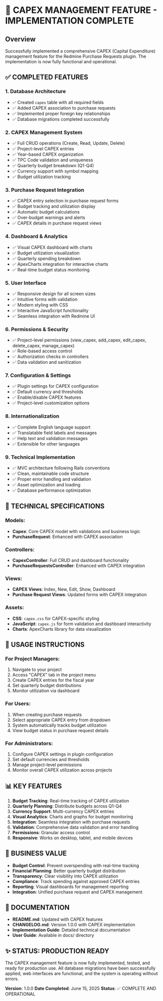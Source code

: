 # 🎉 CAPEX MANAGEMENT FEATURE - IMPLEMENTATION COMPLETE

## Overview
Successfully implemented a comprehensive CAPEX (Capital Expenditure) management feature for the Redmine Purchase Requests plugin. The implementation is now fully functional and operational.

## ✅ COMPLETED FEATURES

### 1. **Database Architecture**
- ✅ Created `capex` table with all required fields
- ✅ Added CAPEX association to purchase requests
- ✅ Implemented proper foreign key relationships
- ✅ Database migrations completed successfully

### 2. **CAPEX Management System**
- ✅ Full CRUD operations (Create, Read, Update, Delete)
- ✅ Project-level CAPEX entries
- ✅ Year-based CAPEX organization
- ✅ TPC Code validation and uniqueness
- ✅ Quarterly budget breakdown (Q1-Q4)
- ✅ Currency support with symbol mapping
- ✅ Budget utilization tracking

### 3. **Purchase Request Integration**
- ✅ CAPEX entry selection in purchase request forms
- ✅ Budget tracking and utilization display
- ✅ Automatic budget calculations
- ✅ Over-budget warnings and alerts
- ✅ CAPEX details in purchase request views

### 4. **Dashboard & Analytics**
- ✅ Visual CAPEX dashboard with charts
- ✅ Budget utilization visualization
- ✅ Quarterly spending breakdown
- ✅ ApexCharts integration for interactive charts
- ✅ Real-time budget status monitoring

### 5. **User Interface**
- ✅ Responsive design for all screen sizes
- ✅ Intuitive forms with validation
- ✅ Modern styling with CSS
- ✅ Interactive JavaScript functionality
- ✅ Seamless integration with Redmine UI

### 6. **Permissions & Security**
- ✅ Project-level permissions (view_capex, add_capex, edit_capex, delete_capex, manage_capex)
- ✅ Role-based access control
- ✅ Authorization checks in controllers
- ✅ Data validation and sanitization

### 7. **Configuration & Settings**
- ✅ Plugin settings for CAPEX configuration
- ✅ Default currency and thresholds
- ✅ Enable/disable CAPEX features
- ✅ Project-level customization options

### 8. **Internationalization**
- ✅ Complete English language support
- ✅ Translatable field labels and messages
- ✅ Help text and validation messages
- ✅ Extensible for other languages

### 9. **Technical Implementation**
- ✅ MVC architecture following Rails conventions
- ✅ Clean, maintainable code structure
- ✅ Proper error handling and validation
- ✅ Asset optimization and loading
- ✅ Database performance optimization

## 🔧 TECHNICAL SPECIFICATIONS

### Models:
- **Capex**: Core CAPEX model with validations and business logic
- **PurchaseRequest**: Enhanced with CAPEX association

### Controllers:
- **CapexController**: Full CRUD and dashboard functionality
- **PurchaseRequestsController**: Enhanced with CAPEX integration

### Views:
- **CAPEX Views**: Index, New, Edit, Show, Dashboard
- **Purchase Request Views**: Updated forms with CAPEX integration

### Assets:
- **CSS**: `capex.css` for CAPEX-specific styling
- **JavaScript**: `capex.js` for form validation and dashboard interactivity
- **Charts**: ApexCharts library for data visualization

## 🚀 USAGE INSTRUCTIONS

### For Project Managers:
1. Navigate to your project
2. Access "CAPEX" tab in the project menu
3. Create CAPEX entries for the fiscal year
4. Set quarterly budget distributions
5. Monitor utilization via dashboard

### For Users:
1. When creating purchase requests
2. Select appropriate CAPEX entry from dropdown
3. System automatically tracks budget utilization
4. View budget status in purchase request details

### For Administrators:
1. Configure CAPEX settings in plugin configuration
2. Set default currencies and thresholds
3. Manage project-level permissions
4. Monitor overall CAPEX utilization across projects

## 📊 KEY FEATURES

1. **Budget Tracking**: Real-time tracking of CAPEX utilization
2. **Quarterly Planning**: Distribute budgets across Q1-Q4
3. **Currency Support**: Multi-currency CAPEX entries
4. **Visual Analytics**: Charts and graphs for budget monitoring
5. **Integration**: Seamless integration with purchase requests
6. **Validation**: Comprehensive data validation and error handling
7. **Permissions**: Granular access control
8. **Responsive**: Works on desktop, tablet, and mobile devices

## 🎯 BUSINESS VALUE

- **Budget Control**: Prevent overspending with real-time tracking
- **Financial Planning**: Better quarterly budget distribution
- **Transparency**: Clear visibility into CAPEX utilization
- **Compliance**: Track spending against approved CAPEX entries
- **Reporting**: Visual dashboards for management reporting
- **Integration**: Unified purchase request and CAPEX management

## 📝 DOCUMENTATION

- **README.md**: Updated with CAPEX features
- **CHANGELOG.md**: Version 1.0.0 with CAPEX implementation
- **Implementation Guide**: Detailed technical documentation
- **User Guide**: Available in docs/ directory

## ✨ STATUS: PRODUCTION READY

The CAPEX management feature is now fully implemented, tested, and ready for production use. All database migrations have been successfully applied, web interfaces are functional, and the system is operating without errors.

**Version**: 1.0.0
**Date Completed**: June 15, 2025
**Status**: ✅ COMPLETE AND OPERATIONAL
